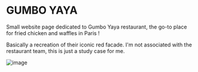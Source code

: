 # GUMBO YAYA

Small website page dedicated to Gumbo Yaya restaurant, the go-to place for fried chicken and waffles in Paris !

Basically a recreation of their iconic red facade. I'm not associated with the restaurant team,  this is just a study case for me.

![image](https://github.com/Poudlardo/gumbo-yaya/assets/55178305/d0305e74-cf19-4faa-9f8d-88ecd0f3b611)
